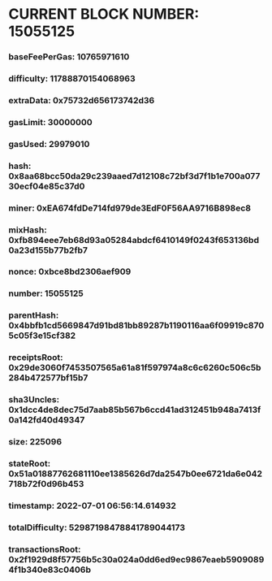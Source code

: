 # CURRENT BLOCK NUMBER: 15055125

### baseFeePerGas: 10765971610
### difficulty: 11788870154068963
### extraData: 0x75732d656173742d36
### gasLimit: 30000000
### gasUsed: 29979010
### hash: 0x8aa68bcc50da29c239aaed7d12108c72bf3d7f1b1e700a07730ecf04e85c37d0
### miner: 0xEA674fdDe714fd979de3EdF0F56AA9716B898ec8
### mixHash: 0xfb894eee7eb68d93a05284abdcf6410149f0243f653136bd0a23d155b77b2fb7
### nonce: 0xbce8bd2306aef909
### number: 15055125
### parentHash: 0x4bbfb1cd5669847d91bd81bb89287b1190116aa6f09919c8705c05f3e15cf382
### receiptsRoot: 0x29de3060f7453507565a61a81f597974a8c6c6260c506c5b284b472577bf15b7
### sha3Uncles: 0x1dcc4de8dec75d7aab85b567b6ccd41ad312451b948a7413f0a142fd40d49347
### size: 225096
### stateRoot: 0x51a01887762681110ee1385626d7da2547b0ee6721da6e042718b72f0d96b453
### timestamp: 2022-07-01 06:56:14.614932
### totalDifficulty: 52987198478841789044173
### transactionsRoot: 0x2f1929d8f57756b5c30a024a0dd6ed9ec9867eaeb59090894f1b340e83c0406b
